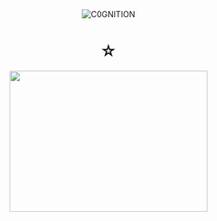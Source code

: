 ## 

<p align="center"> <img src="https://komarev.com/ghpvc/?username=C0GNITION&label=poop%20shards&color=9962b3&style=flat" alt="C0GNITION" /> </p>
<h1 align="center">☆</h1>
<p align="center"> 
  <img width="350" height="250" src="https://i.imgur.com/ytB2n59.png">
</p>



